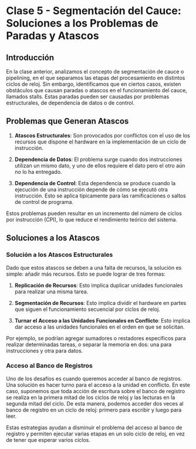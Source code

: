 # Clase 5 - Segmentación del Cauce: Soluciones a los Problemas de Paradas y Atascos

## Introducción

En la clase anterior, analizamos el concepto de segmentación de cauce o pipelining, en el que separamos las etapas del procesamiento en distintos ciclos de reloj. Sin embargo, identificamos que en ciertos casos, existen obstáculos que causan paradas o atascos en el funcionamiento del cauce, llamados stalls. Estas paradas pueden ser causadas por problemas estructurales, de dependencia de datos o de control. 

## Problemas que Generan Atascos

1. **Atascos Estructurales**: Son provocados por conflictos con el uso de los recursos que dispone el hardware en la implementación de un ciclo de instrucción.

2. **Dependencia de Datos**: El problema surge cuando dos instrucciones utilizan un mismo dato, y uno de ellos requiere el dato pero el otro aún no lo ha entregado.

3. **Dependencia de Control**: Esta dependencia se produce cuando la ejecución de una instrucción depende de cómo se ejecutó otra instrucción. Esto se aplica típicamente para las ramificaciones o saltos de control de programa.

Estos problemas pueden resultar en un incremento del número de ciclos por instrucción (CPI), lo que reduce el rendimiento teórico del sistema.

## Soluciones a los Atascos

### Solución a los Atascos Estructurales

Dado que estos atascos se deben a una falta de recursos, la solución es simple: añadir más recursos. Esto se puede lograr de tres formas:

1. **Replicación de Recursos**: Esto implica duplicar unidades funcionales para realizar una misma tarea.

2. **Segmentación de Recursos**: Esto implica dividir el hardware en partes que siguen el funcionamiento secuencial por ciclos de reloj.

3. **Turnar el Acceso a las Unidades Funcionales en Conflicto**: Esto implica dar acceso a las unidades funcionales en el orden en que se solicitan.

Por ejemplo, se podrían agregar sumadores o restadores específicos para realizar determinadas tareas, o separar la memoria en dos: una para instrucciones y otra para datos. 

### Acceso al Banco de Registros

Uno de los desafíos es cuando queremos acceder al banco de registros. Una solución es hacer turno para el acceso a la unidad en conflicto. En este caso, suponemos que toda acción de escritura sobre el banco de registro se realiza en la primera mitad de los ciclos de reloj y las lecturas en la segunda mitad del ciclo. De esta manera, podemos acceder dos veces al banco de registro en un ciclo de reloj: primero para escribir y luego para leer.

Estas estrategias ayudan a disminuir el problema del acceso al banco de registro y permiten ejecutar varias etapas en un solo ciclo de reloj, en vez de tener que esperar varios ciclos.
